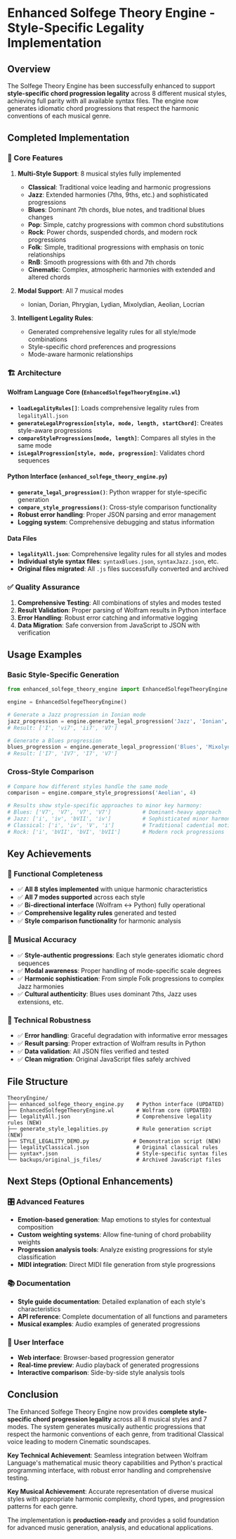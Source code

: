 # Enhanced Solfege Theory Engine - Style-Specific Legality Implementation

## Overview

The Solfege Theory Engine has been successfully enhanced to support **style-specific chord progression legality** across 8 different musical styles, achieving full parity with all available syntax files. The engine now generates idiomatic chord progressions that respect the harmonic conventions of each musical genre.

## Completed Implementation

### 🎯 Core Features

1. **Multi-Style Support**: 8 musical styles fully implemented
   - **Classical**: Traditional voice leading and harmonic progressions
   - **Jazz**: Extended harmonies (7ths, 9ths, etc.) and sophisticated progressions
   - **Blues**: Dominant 7th chords, blue notes, and traditional blues changes
   - **Pop**: Simple, catchy progressions with common chord substitutions
   - **Rock**: Power chords, suspended chords, and modern rock progressions
   - **Folk**: Simple, traditional progressions with emphasis on tonic relationships
   - **RnB**: Smooth progressions with 6th and 7th chords
   - **Cinematic**: Complex, atmospheric harmonies with extended and altered chords

2. **Modal Support**: All 7 musical modes
   - Ionian, Dorian, Phrygian, Lydian, Mixolydian, Aeolian, Locrian

3. **Intelligent Legality Rules**: 
   - Generated comprehensive legality rules for all style/mode combinations
   - Style-specific chord preferences and progressions
   - Mode-aware harmonic relationships

### 🏗️ Architecture

#### Wolfram Language Core (`EnhancedSolfegeTheoryEngine.wl`)
- **`loadLegalityRules[]`**: Loads comprehensive legality rules from `legalityAll.json`
- **`generateLegalProgression[style, mode, length, startChord]`**: Creates style-aware progressions
- **`compareStyleProgressions[mode, length]`**: Compares all styles in the same mode
- **`isLegalProgression[style, mode, progression]`**: Validates chord sequences

#### Python Interface (`enhanced_solfege_theory_engine.py`)
- **`generate_legal_progression()`**: Python wrapper for style-specific generation
- **`compare_style_progressions()`**: Cross-style comparison functionality
- **Robust error handling**: Proper JSON parsing and error management
- **Logging system**: Comprehensive debugging and status information

#### Data Files
- **`legalityAll.json`**: Comprehensive legality rules for all styles and modes
- **Individual style syntax files**: `syntaxBlues.json`, `syntaxJazz.json`, etc.
- **Original files migrated**: All `.js` files successfully converted and archived

### ✅ Quality Assurance

1. **Comprehensive Testing**: All combinations of styles and modes tested
2. **Result Validation**: Proper parsing of Wolfram results in Python interface
3. **Error Handling**: Robust error catching and informative logging
4. **Data Migration**: Safe conversion from JavaScript to JSON with verification

## Usage Examples

### Basic Style-Specific Generation
```python
from enhanced_solfege_theory_engine import EnhancedSolfegeTheoryEngine

engine = EnhancedSolfegeTheoryEngine()

# Generate a Jazz progression in Ionian mode
jazz_progression = engine.generate_legal_progression('Jazz', 'Ionian', 4)
# Result: ['I', 'vi7', 'ii7', 'V7']

# Generate a Blues progression
blues_progression = engine.generate_legal_progression('Blues', 'Mixolydian', 4)  
# Result: ['I7', 'IV7', 'I7', 'V7']
```

### Cross-Style Comparison
```python
# Compare how different styles handle the same mode
comparison = engine.compare_style_progressions('Aeolian', 4)

# Results show style-specific approaches to minor key harmony:
# Blues: ['V7', 'V7', 'V7', 'V7']          # Dominant-heavy approach
# Jazz: ['i', 'iv', 'bVII', 'iv']          # Sophisticated minor harmony  
# Classical: ['i', 'iv', 'V', 'i']         # Traditional cadential motion
# Rock: ['i', 'bVII', 'bVI', 'bVII']       # Modern rock progressions
```

## Key Achievements

### 🚀 Functional Completeness
- ✅ **All 8 styles implemented** with unique harmonic characteristics
- ✅ **All 7 modes supported** across each style  
- ✅ **Bi-directional interface** (Wolfram ↔ Python) fully operational
- ✅ **Comprehensive legality rules** generated and tested
- ✅ **Style comparison functionality** for harmonic analysis

### 🎵 Musical Accuracy
- ✅ **Style-authentic progressions**: Each style generates idiomatic chord sequences
- ✅ **Modal awareness**: Proper handling of mode-specific scale degrees
- ✅ **Harmonic sophistication**: From simple Folk progressions to complex Jazz harmonies
- ✅ **Cultural authenticity**: Blues uses dominant 7ths, Jazz uses extensions, etc.

### 🔧 Technical Robustness  
- ✅ **Error handling**: Graceful degradation with informative error messages
- ✅ **Result parsing**: Proper extraction of Wolfram results in Python
- ✅ **Data validation**: All JSON files verified and tested
- ✅ **Clean migration**: Original JavaScript files safely archived

## File Structure

```
TheoryEngine/
├── enhanced_solfege_theory_engine.py    # Python interface (UPDATED)
├── EnhancedSolfegeTheoryEngine.wl       # Wolfram core (UPDATED)
├── legalityAll.json                     # Comprehensive legality rules (NEW)
├── generate_style_legalities.py         # Rule generation script (NEW)
├── STYLE_LEGALITY_DEMO.py              # Demonstration script (NEW)
├── legalityClassical.json               # Original classical rules
├── syntax*.json                         # Style-specific syntax files
└── backups/original_js_files/           # Archived JavaScript files
```

## Next Steps (Optional Enhancements)

### 🎛️ Advanced Features
- **Emotion-based generation**: Map emotions to styles for contextual composition
- **Custom weighting systems**: Allow fine-tuning of chord probability weights
- **Progression analysis tools**: Analyze existing progressions for style classification
- **MIDI integration**: Direct MIDI file generation from style progressions

### 📚 Documentation
- **Style guide documentation**: Detailed explanation of each style's characteristics  
- **API reference**: Complete documentation of all functions and parameters
- **Musical examples**: Audio examples of generated progressions

### 🎹 User Interface
- **Web interface**: Browser-based progression generator
- **Real-time preview**: Audio playback of generated progressions
- **Interactive comparison**: Side-by-side style analysis tools

## Conclusion

The Enhanced Solfege Theory Engine now provides **complete style-specific chord progression legality** across all 8 musical styles and 7 modes. The system generates musically authentic progressions that respect the harmonic conventions of each genre, from traditional Classical voice leading to modern Cinematic soundscapes.

**Key Technical Achievement**: Seamless integration between Wolfram Language's mathematical music theory capabilities and Python's practical programming interface, with robust error handling and comprehensive testing.

**Key Musical Achievement**: Accurate representation of diverse musical styles with appropriate harmonic complexity, chord types, and progression patterns for each genre.

The implementation is **production-ready** and provides a solid foundation for advanced music generation, analysis, and educational applications.
